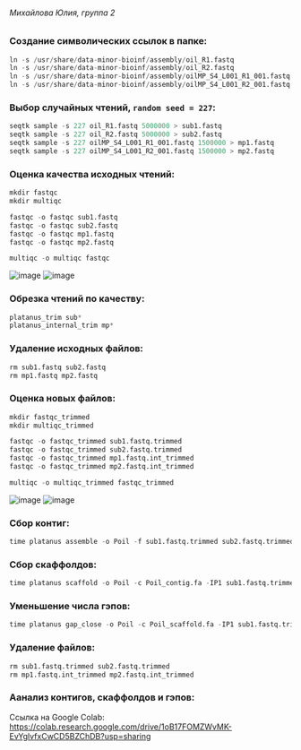###### Михайлова Юлия, группа 2

### Создание символических ссылок в папке:

```python
ln -s /usr/share/data-minor-bioinf/assembly/oil_R1.fastq 
ln -s /usr/share/data-minor-bioinf/assembly/oil_R2.fastq 
ln -s /usr/share/data-minor-bioinf/assembly/oilMP_S4_L001_R1_001.fastq
ln -s /usr/share/data-minor-bioinf/assembly/oilMP_S4_L001_R2_001.fastq
```

### Выбор случайных чтений, `random seed = 227`:

```python
seqtk sample -s 227 oil_R1.fastq 5000000 > sub1.fastq
seqtk sample -s 227 oil_R2.fastq 5000000 > sub2.fastq
seqtk sample -s 227 oilMP_S4_L001_R1_001.fastq 1500000 > mp1.fastq
seqtk sample -s 227 oilMP_S4_L001_R2_001.fastq 1500000 > mp2.fastq
```

### Оценка качества исходных чтений:

```python
mkdir fastqc
mkdir multiqc

fastqc -o fastqc sub1.fastq 
fastqc -o fastqc sub2.fastq
fastqc -o fastqc mp1.fastq
fastqc -o fastqc mp2.fastq

multiqc -o multiqc fastqc
```

![image](https://user-images.githubusercontent.com/45360131/194147345-207cde2f-c6d0-4aba-b526-251c3acfd206.png)
![image](https://user-images.githubusercontent.com/45360131/194147575-1a12b14e-9e9b-4e9a-9a6d-387f8836c571.png)

### Обрезка чтений по качеству:

```python
platanus_trim sub*
platanus_internal_trim mp*
```

### Удаление исходных файлов:

```python
rm sub1.fastq sub2.fastq
rm mp1.fastq mp2.fastq
```

### Оценка новых файлов:

```python
mkdir fastqc_trimmed
mkdir multiqc_trimmed

fastqc -o fastqc_trimmed sub1.fastq.trimmed
fastqc -o fastqc_trimmed sub2.fastq.trimmed
fastqc -o fastqc_trimmed mp1.fastq.int_trimmed
fastqc -o fastqc_trimmed mp2.fastq.int_trimmed

multiqc -o multiqc_trimmed fastqc_trimmed
```

![image](https://user-images.githubusercontent.com/45360131/194150025-2cd88895-a4de-44b5-b78f-a91089dedb6f.png)
![image](https://user-images.githubusercontent.com/45360131/194150162-a88bba98-dd44-435d-9422-6ee31975f229.png)

### Сбор контиг:

```python
time platanus assemble -o Poil -f sub1.fastq.trimmed sub2.fastq.trimmed 2> assemble.log
```

### Сбор скаффолдов:

```python
time platanus scaffold -o Poil -c Poil_contig.fa -IP1 sub1.fastq.trimmed sub2.fastq.trimmed -OP2 mp1.fastq.int_trimmed mp2.fastq.int_trimmed 2> scaffold.log
```

### Уменьшение числа гэпов:

```python
time platanus gap_close -o Poil -c Poil_scaffold.fa -IP1 sub1.fastq.trimmed sub2.fastq.trimmed -OP2 mp1.fastq.int_trimmed mp2.fastq.int_trimmed 2> gapclose.log
```
### Удаление файлов:

```python
rm sub1.fastq.trimmed sub2.fastq.trimmed
rm mp1.fastq.int_trimmed mp2.fastq.int_trimmed
```

### Аанализ контигов, скаффолдов и гэпов:

Ссылка на Google Colab: https://colab.research.google.com/drive/1oB17FOMZWvMK-EvYglvfxCwCD5BZChDB?usp=sharing
